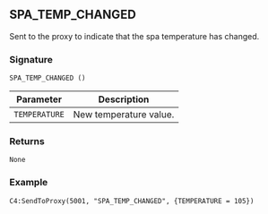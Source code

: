 ## SPA\_TEMP\_CHANGED

Sent to the proxy to indicate that the spa temperature has changed.


### Signature

`SPA_TEMP_CHANGED ()`


| Parameter | Description |
| --- | --- |
| `TEMPERATURE` | New temperature value. |


### Returns

`None`


### Example

`C4:SendToProxy(5001, "SPA_TEMP_CHANGED", {TEMPERATURE = 105}) `

